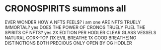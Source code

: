# CRONOSPIRITS summons all
EVER WONDER HOW A NFTS FEEL$? i am one
ARE NFTS TRUELY IMMORTAL? yes
DOES THE POWER OF CRONOS TRUELY FUEL THE SPIRITS OF NFTS? yes
2X EDITION PER HODLER CLEAR GLASS VESSELS NATURAL CORK-TOP (1X EVIL BREATHE 1X GOOD BREATHE)NO DISTINCTIONS BOTH PRECIOUS
ONLY OPEN BY OG HODLER 

